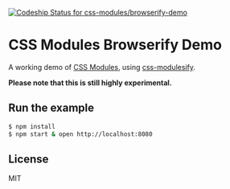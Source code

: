 [ ![Codeship Status for css-modules/browserify-demo](https://codeship.com/projects/b7120830-ed2f-0132-7e77-0eee9d4772fa/status?branch=master)](https://codeship.com/projects/83950)

# CSS Modules Browserify Demo

A working demo of [CSS Modules](https://github.com/css-modules/css-modules), using [css-modulesify](https://github.com/css-modules/css-modulesify).

**Please note that this is still highly experimental.**

## Run the example

```bash
$ npm install
$ npm start & open http://localhost:8080
```

## License

MIT
